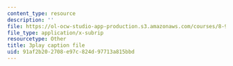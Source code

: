 ```yaml
---
content_type: resource
description: ''
file: https://ol-ocw-studio-app-production.s3.amazonaws.com/courses/8-962-general-relativity-spring-2020/91af2b202708e97c824d97713a815bbd_4QPKWFme0k4.srt
file_type: application/x-subrip
resourcetype: Other
title: 3play caption file
uid: 91af2b20-2708-e97c-824d-97713a815bbd
---
```

